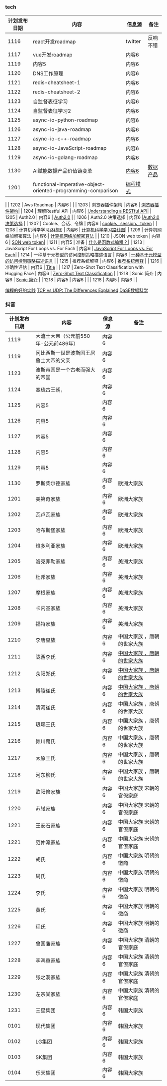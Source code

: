 



### tech

| 计划发布日期 | 内容 | 信息源 |备注|
|---------|---------|---------|-|
| 1116   | react开发roadmap   |   twitter |  反响不错|
| 1117   | vue开发roadmap   | 内容6   |  |
| 1119   | 内容5   | 内容6   |  |
| 1120   | DNS工作原理   | 内容6   |  |
| 1121   | redis-cheatsheet-1   | 内容6   |  |
| 1122   | redis-cheatsheet-2  | 内容6   |  |
| 1123   | 自监督表征学习  | 内容6   |  |
| 1124   | 自监督表征学习2  | 内容6   |  |
| 1125   | async-io-python-roadmap  | 内容6   |  |
| 1126   | async-io-java-roadmap  | 内容6   |  |
| 1127   | async-io-c++-roadmap  | 内容6   |  |
| 1128   | async-io-JavaScript-roadmap  | 内容6   |  |
| 1129   | async-io-golang-roadmap  | 内容6   |  |
| 1130   | AI赋能数据产品价值链变革  | [内容6](https://medium.com/@kyyberi/unlocking-the-future-of-data-products-business-focused-ai-agents-team-99cbfac8fa7a)   | [数据产品](https://waytoagi.feishu.cn/wiki/DaUTwIF1aiMPXlkAZsNcPJJgnsg?table=ldxC51iXCYvGX8D1) |
| 1201   | functional-imperative-object-oriented-programming-comparison  | [编程模式](https://www.digitalocean.com/community/tutorials/functional-imperative-object-oriented-programming-comparison)   |  
|
| 1202   | Aws Roadmap   | 内容6   |  |
| 1203   | 浏览器插件架构  | 内容6   | [浏览器插件架构](https://medium.com/@yoshi2586/architecture-of-chrome-extension-9188c026c069)|
| 1204   | 理解Restful API  | 内容6   | [Understanding a RESTful API](https://freedium.cfd/136f52b17975)|
| 1205   | Auth2.0   | 内容6   | [Auth2.0](https://freedium.cfd/https://medium.com/geekculture/oauth2-0-b763f865995) |
| 1206   | Auth2.0 决策选择   | 内容6   |[Auth2.0 决策选择](https://www.digitalocean.com/community/tutorials/an-introduction-to-oauth-2)  |
| 1207   |  Cookie、会话、令牌   | 内容6   | [cookie、session、token](https://freedium.cfd/https://medium.com/geekculture/cookies-session-token-d9f068cccdc6) |
| 1208   | 计算机科学学习路线图   | 内容6   | [计算机科学学习路线图](https://roadmap.sh/computer-science)|
| 1209   | 计算机网络加解密算法   | 内容6   | [计算机网络加解密算法](https://freedium.cfd/https://medium.com/thedevproject/computer-network-encryption-decryption-algorithm-5281f03e512c) |
| 1210   | JSON web token   | 内容6   |  [SON web token](https://freedium.cfd/https://medium.com/thedevproject/json-web-token-9bd75630b06a)|
| 1211   | 内容5   | 准备   |  [什么是函数式编程？](https://freedium.cfd/https://javascript.plainenglish.io/what-is-functional-programming-29fb5bbe8dd8)|
| 1213   | JavaScript For Loops vs. For Each   | 内容6   |  [JavaScript For Loops vs. For Each](https://freedium.cfd/39a1378f14d7)|
| 1214   | 一种基于元模型的访问控制策略描述语言   | 内容6   | [一种基于元模型的访问控制策略描述语言](https://www.jos.org.cn/html/2020/2/5624.htm) |
| 1215   | 推荐系统解释   | 内容6   | [推荐系统解释](https://freedium.cfd/a42fc60591ed) |
| 1216   | 准确性评估   | 内容6   | [Title](https://freedium.cfd/1e1f5aca182f) |
| 1217   | Zero-Shot Text Classification with Hugging Face   | 内容6   | [Zero-Shot Text Classification](https://freedium.cfd/7f533ba83cd6) |
| 1218   | Sonic 简介   | 内容6   | [Sonic 简介](https://github.com/bytedance/sonic/blob/main/docs/INTRODUCTION_ZH_CN.md) |
| 1218   | 内容5   | 内容6   |  |
| 1218   | 内容5   | 内容6   |  |

[编程的好的实践](https://medium.com/@alexzelinsky124/list/programming-best-practices-09ef36a59165)
[TCP vs UDP: The Differences Explained](https://levelup.gitconnected.com/tcp-vs-udp-the-differences-explained-c2b9a88017d9)
[DaSE数据科学](https://github.com/will-ww/IntroDaSE/blob/master/PPT/00%20%E8%AF%BE%E7%A8%8B%E4%BB%8B%E7%BB%8D.pptx)

### 抖音

| 计划发布日期 | 内容 | 信息源 |备注|
|---------|---------|---------|-|
| 1119   | 大流士大帝（公元前550年-公元前486年）   | 内容6   |  |
| 1119   | 冈比西斯一世是波斯国王居鲁士大帝的父亲   | 内容6   |  |
| 1123   | 波斯帝国是一个古老而强大的帝国   | 内容6   |  |
| 1124   | 塞琉古王朝，   | 内容6   |  |
| 1125   | 内容5   | 内容6   |  |
| 1126   | 内容5   | 内容6   |  |
| 1127   | 内容5   | 内容6   |  |
| 1128   | 内容5   | 内容6   |  |
| 1129   | 内容5   | 内容6   |  |
| 1130   | 罗斯柴尔德家族   | 内容6   | 欧洲大家族 |
| 1201   | 美第奇家族  | 内容6   | 欧洲大家族 |
| 1202   | 瓦卢瓦家族  | 内容6   | 欧洲大家族 |
| 1203   | 哈布斯堡家族  | 内容6   | 欧洲大家族 |
| 1204   | 维多利亚家族  | 内容6   | 欧洲大家族 |
| 1205   | 洛克菲勒家族  | 内容6   | 美洲大家族 |
| 1206   | 杜邦家族  | 内容6   | 美洲大家族 |
| 1207   | 摩根家族  | 内容6   | 美洲大家族 |
| 1208   | 卡内基家族  | 内容6   | 美洲大家族 |
| 1209   | 福特家族  | 内容6   | 美洲大家族 |
| 1210   | 李唐皇族  | 内容6   | 中国大家族 ，唐朝的世家大族|
| 1211   | 陇西李氏  | 内容6   | [中国大家族 ，唐朝的世家大族](https://baike.baidu.com/item/%E9%99%87%E8%A5%BF%E6%9D%8E%E6%B0%8F/10632163)|
| 1212   | 荥阳郑氏  | 内容6   | [中国大家族 ，唐朝的世家大族](https://baike.baidu.com/item/%E8%8D%A5%E9%98%B3%E9%83%91%E6%B0%8F/5913512)|
| 1213   | 博陵崔氏  | 内容6   | [中国大家族 ，唐朝的世家大族](https://baike.baidu.com/item/%E5%8D%9A%E9%99%B5%E5%B4%94%E6%B0%8F?fromModule=lemma_search-box)|
| 1214   | 清河崔氏  | 内容6   | 中国大家族 ，唐朝的世家大族|
| 1215   | 琅琊王氏  | 内容6   | 中国大家族 ，唐朝的世家大族|
| 1216   | 颍川荀氏  | 内容6   | 中国大家族 ，唐朝的世家大族|
| 1217   | 太原王氏  | 内容6   | 中国大家族 ，唐朝的世家大族|
| 1218   | 河东柳氏  | 内容6   | 中国大家族 ，唐朝的世家大族|
| 1219   | 欧阳修家族  | 内容6   | 中国大家族 宋朝的官僚家庭|
| 1220   | 苏轼家族  | 内容6   | 中国大家族 宋朝的官僚家庭|
| 1221   | 王安石家族  | 内容6   | 中国大家族 宋朝的官僚家庭|
| 1221   | 范仲淹家族  | 内容6   | 中国大家族 宋朝的官僚家庭|
| 1222   | 胡氏  | 内容6   | 中国大家族 明朝的徽商|
| 1223   | 周氏  | 内容6   | 中国大家族 明朝的徽商|
| 1224   | 李氏  | 内容6   | 中国大家族 明朝的徽商|
| 1225   | 黄氏  | 内容6   | 中国大家族 明朝的徽商|
| 1226   | 程氏  | 内容6   | 中国大家族 明朝的徽商|
| 1227   | 曾国藩家族  | 内容6   | 中国大家族 清朝的官僚家庭|
| 1228   | 李鸿章家族  | 内容6   | 中国大家族 清朝的官僚家庭|
| 1229   | 张之洞家族  | 内容6   | 中国大家族 清朝的官僚家庭|
| 1230   | 左宗棠家族  | 内容6   | 中国大家族 清朝的官僚家庭|
| 1231   | 三星集团  | 内容6   | 韩国大家族|
| 0101   | 现代集团  | 内容6   | 韩国大家族|
| 0102   | LG集团  | 内容6   | 韩国大家族|
| 0103   | SK集团  | 内容6   | 韩国大家族|
| 0104   | 乐天集团  | 内容6   | 韩国大家族|

